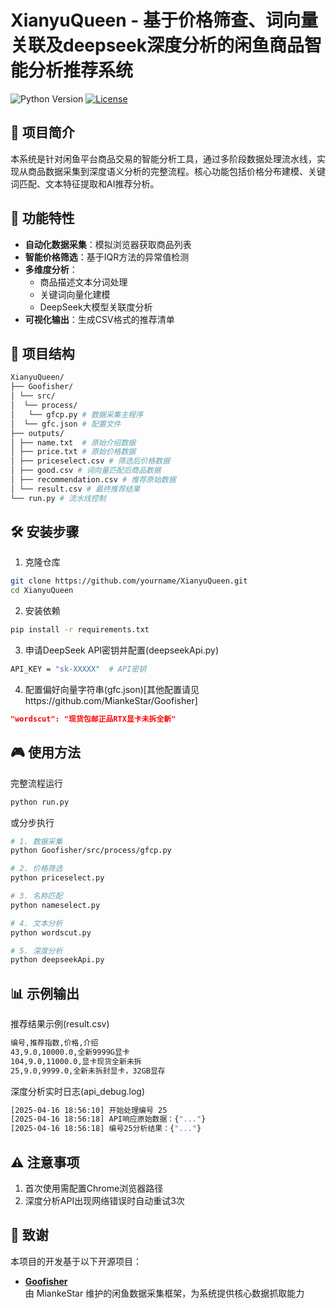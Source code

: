 # XianyuQueen - 基于价格筛查、词向量关联及deepseek深度分析的闲鱼商品智能分析推荐系统

![Python Version](https://img.shields.io/badge/Python-3.10%2B-blue)
[![License](https://img.shields.io/badge/License-Apache_2.0-blue.svg)](https://opensource.org/licenses/Apache-2.0)
## 📖 项目简介

本系统是针对闲鱼平台商品交易的智能分析工具，通过多阶段数据处理流水线，实现从商品数据采集到深度语义分析的完整流程。核心功能包括价格分布建模、关键词匹配、文本特征提取和AI推荐分析。

## 🚀 功能特性

- **自动化数据采集**：模拟浏览器获取商品列表
- **智能价格筛选**：基于IQR方法的异常值检测
- **多维度分析**：
  - 商品描述文本分词处理
  - 关键词向量化建模
  - DeepSeek大模型关联度分析
- **可视化输出**：生成CSV格式的推荐清单

## 📂 项目结构
```bash
XianyuQueen/
├── Goofisher/
│ └── src/
│  └── process/
│   └── gfcp.py # 数据采集主程序
│  └── gfc.json # 配置文件
├── outputs/
│ ├── name.txt  # 原始介绍数据
│ ├── price.txt # 原始价格数据
│ ├── priceselect.csv # 筛选后价格数据
│ ├── good.csv # 词向量匹配后商品数据
│ ├── recommendation.csv # 推荐原始数据
│ └── result.csv # 最终推荐结果
└── run.py # 流水线控制
```

## 🛠️ 安装步骤

1. 克隆仓库
```bash
git clone https://github.com/yourname/XianyuQueen.git
cd XianyuQueen
```

2. 安装依赖
```bash
pip install -r requirements.txt
```

3. 申请DeepSeek API密钥并配置(deepseekApi.py)
```bash
API_KEY = "sk-XXXXX"  # API密钥
```

4. 配置偏好向量字符串(gfc.json)[其他配置请见https://github.com/MiankeStar/Goofisher]
```json
"wordscut": "现货包邮正品RTX显卡未拆全新"
```

## 🎮 使用方法
完整流程运行
```bash
python run.py
```

或分步执行
```bash
# 1. 数据采集
python Goofisher/src/process/gfcp.py

# 2. 价格筛选
python priceselect.py

# 3. 名称匹配
python nameselect.py

# 4. 文本分析
python wordscut.py

# 5. 深度分析
python deepseekApi.py
```

## 📊 示例输出
推荐结果示例(result.csv)
```bash
编号,推荐指数,价格,介绍
43,9.0,10000.0,全新9999G显卡  
104,9.0,11000.0,显卡现货全新未拆
25,9.0,9999.0,全新未拆封显卡，32GB显存
```

深度分析实时日志(api_debug.log)
```bash
[2025-04-16 18:56:10] 开始处理编号 25
[2025-04-16 18:56:18] API响应原始数据：{"..."}
[2025-04-16 18:56:18] 编号25分析结果：{"..."}
```

## ⚠️ 注意事项
1. 首次使用需配置Chrome浏览器路径
2. 深度分析API出现网络错误时自动重试3次

## 🙏 致谢

本项目的开发基于以下开源项目：

- **[Goofisher](https://github.com/MiankeStar/Goofisher)**  
  由 MiankeStar 维护的闲鱼数据采集框架，为系统提供核心数据抓取能力
